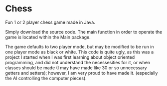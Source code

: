 # Chess
Fun 1 or 2 player chess game made in Java. 

Simply download the source code. The main function in order to operate the game is located within the Main package. 

The game defaults to two player mode, but may be modified to be run in one player mode as black or white. This code is quite ugly,
as this was a project I started when I was first learning about object oriented programming, and did not understand the 
necessesities for it, or when classes should be made (I may have made like 30 or so unnecessary getters and setters); however, I am very proud to have made it. (especially the AI controlling the computer pieces). 
